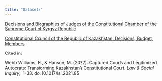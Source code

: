 ```yaml
---
title: "Datasets"
---
```



[Decisions and Biographies of Judges of the Constitutional Chamber of the Supreme Court of Kyrgyz Republic](https://dataverse.harvard.edu/dataset.xhtml?persistentId=doi:10.7910/DVN/3F9TLI)

[Constitutional Council of the Republic of Kazakhstan: Decisions, Budget, Members](https://dataverse.harvard.edu/dataset.xhtml?persistentId=doi:10.7910/DVN/L4SSOU)

Cited in:

Webb Williams, N., & Hanson, M. (2022). Captured Courts and Legitimized Autocrats: Transforming Kazakhstan’s Constitutional Court. _Law & Social Inquiry,_  1-33. doi:10.1017/lsi.2021.85

